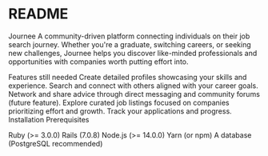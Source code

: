 # README

Journee
A community-driven platform connecting individuals on their job search journey.  Whether you're a graduate, switching careers, or seeking new challenges,  Journee helps you discover like-minded professionals and opportunities with companies worth putting effort into.

Features still needed
Create detailed profiles showcasing your skills and experience.
Search and connect with others aligned with your career goals.
Network and share advice through direct messaging and community forums (future feature).
Explore curated job listings focused on companies prioritizing effort and growth.
Track your applications and progress.
Installation
Prerequisites

Ruby (>= 3.0.0)
Rails (7.0.8)
Node.js (>= 14.0.0)
Yarn (or npm)
A database (PostgreSQL recommended)

